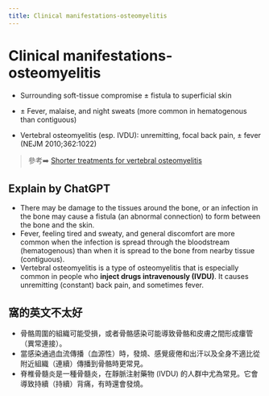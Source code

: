 ```yaml
---
title: Clinical manifestations-osteomyelitis
---
```

# Clinical manifestations-osteomyelitis

* Surrounding soft-tissue compromise ± fistula to superficial skin
* ± Fever, malaise, and night sweats (more common in hematogenous than contiguous)
 
* Vertebral osteomyelitis (esp. IVDU): unremitting, focal back pain, ± fever (NEJM 2010;362:1022)
 
> 參考➡️ [Shorter treatments for vertebral osteomyelitis](https://www.thelancet.com/journals/lancet/article/PIIS0140-6736(14)61936-X/fulltext?rss%3Dyes=)


## Explain by ChatGPT


* There may be damage to the tissues around the bone, or an infection in the bone may cause a fistula (an abnormal connection) to form between the bone and the skin.
* Fever, feeling tired and sweaty, and general discomfort are more common when the infection is spread through the bloodstream (hematogenous) than when it is spread to the bone from nearby tissue (contiguous).
* Vertebral osteomyelitis is a type of osteomyelitis that is especially common in people who **inject drugs intravenously (IVDU)**. It causes unremitting (constant) back pain, and sometimes fever.

## 窩的英文不太好

* 骨骼周圍的組織可能受損，或者骨骼感染可能導致骨骼和皮膚之間形成瘻管（異常連接）。
* 當感染通過血流傳播（血源性）時，發燒、感覺疲倦和出汗以及全身不適比從附近組織（連續）傳播到骨骼時更常見。
* 脊椎骨髓炎是一種骨髓炎，在靜脈注射藥物 (IVDU) 的人群中尤為常見。它會導致持續（持續）背痛，有時還會發燒。
